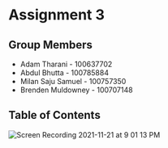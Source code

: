 # Assignment 3

## Group Members

- Adam Tharani - 100637702
- Abdul Bhutta - 100785884
- Milan Saju Samuel - 100757350
- Brenden Muldowney - 100707148

## Table of Contents
![Screen Recording 2021-11-21 at 9 01 13 PM](https://user-images.githubusercontent.com/30530469/142790319-f4ccb831-2999-49de-a38c-67fc63c9cafd.gif)
